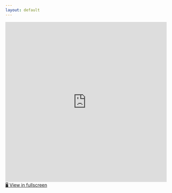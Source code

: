 ```yaml
---
layout: default
---
```

<!-- <iframe title="Report Section" width="600" height="373.5" src="https://app.powerbi.com/view?r=eyJrIjoiZTEyYzhhZGEtZTljOC00N2Q0LWI4N2YtMGZlNDJmZjZhYWJkIiwidCI6ImY2YjZkZDViLWYwMmYtNDQxYS05OWEwLTE2MmFjNTA2MGJkMiIsImMiOjZ9" frameborder="0" allowFullScreen="true" style="border: none; width: 100%; height: 500px;"></iframe> -->
<iframe class="powerbi" title="capstone" width="600" height="600" src="https://app.powerbi.com/view?r=eyJrIjoiNjZmMTMyYzYtMWIzNy00NDUwLWI1NWYtYjQ3YzBlYmU0MzQ1IiwidCI6ImY2YjZkZDViLWYwMmYtNDQxYS05OWEwLTE2MmFjNTA2MGJkMiIsImMiOjZ9" frameborder="0" allowFullScreen="true" style="border: none; width: 100%; height: 500px;"></iframe>
<a href="https://app.powerbi.com/view?r=eyJrIjoiNjZmMTMyYzYtMWIzNy00NDUwLWI1NWYtYjQ3YzBlYmU0MzQ1IiwidCI6ImY2YjZkZDViLWYwMmYtNDQxYS05OWEwLTE2MmFjNTA2MGJkMiIsImMiOjZ9" target="_blank">🖥️ View in fullscreen</a>
